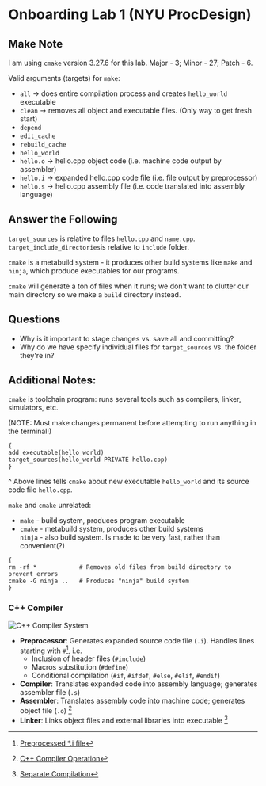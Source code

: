 # Onboarding Lab 1  (NYU ProcDesign)

## Make Note
I am using `cmake` version 3.27.6 for this lab. Major - 3; Minor - 27; Patch - 6.

Valid arguments (targets) for `make`:
- `all` -> does entire compilation process and creates `hello_world` executable
- `clean` -> removes all object and executable files. (Only way to get fresh start)
- `depend`
- `edit_cache`
- `rebuild_cache`
- `hello_world`
- `hello.o` -> hello.cpp object code (i.e. machine code output by assembler)
- `hello.i` -> expanded hello.cpp code file (i.e. file output by preprocessor)
- `hello.s` -> hello.cpp assembly file (i.e. code translated into assembly language)

## Answer the Following
`target_sources` is relative to files `hello.cpp` and `name.cpp`. `target_include_directories`is relative to `include` folder.

`cmake` is a metabuild system - it produces other build systems like `make` and `ninja`, which produce executables for our programs.

`cmake` will generate a ton of files when it runs; we don't want to clutter our main directory so we make a `build` directory instead.

## Questions
- Why is it important to stage changes vs. save all and committing?
- Why do we have specify individual files for `target_sources` vs. the folder they're in?

## Additional Notes:
`cmake` is toolchain program: runs several tools such as compilers, linker, simulators, etc. 

(NOTE: Must make changes permanent before attempting to run anything in the terminal!)

```
{
add_executable(hello_world)
target_sources(hello_world PRIVATE hello.cpp)
}
```

^ Above lines tells `cmake` about new executable `hello_world` and its source code file `hello.cpp`.

`make` and `cmake` unrelated: 
- `make` - build system, produces program executable
- `cmake` - metabuild system, produces other build systems\
`ninja` - also build system. Is made to be very fast, rather than convenient(?)

```
{
rm -rf *            # Removes old files from build directory to prevent errors
cmake -G ninja ..   # Produces "ninja" build system
}
```

### C++ Compiler
![C++ Compiler System](https://static.javatpoint.com/cpages/images/compilation-process-in-c2.png)
- **Preprocessor**: Generates expanded source code file (`.i`). Handles lines starting with `#`[^1], i.e.
    - Inclusion of header files (`#include`)
    - Macros substitution (`#define`)
    - Conditional compilation (`#if`, `#ifdef`, `#else`, `#elif`, `#endif`)
- **Compiler**: Translates expanded code into assembly language; generates assembler file (`.s`)
- **Assembler**: Translates assembly code into machine code; generates object file (`.o`) [^2]
- **Linker**: Links object files and external libraries into executable [^3]

[^1]: [Preprocessed *.i file](https://pvs-studio.com/en/blog/terms/0076/)
[^2]: [C++ Compiler Operation](https://www.javatpoint.com/compilation-process-in-c)
[^3]: [Separate Compilation](https://hackingcpp.com/cpp/lang/separate_compilation.html)

